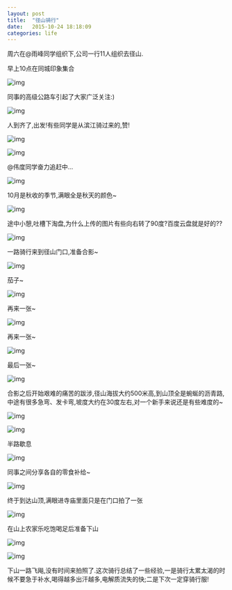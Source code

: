```yaml
---
layout: post
title:  "径山骑行"
date:   2015-10-24 18:18:09
categories: life
---
```


周六在@雨峰同学组织下,公司一行11人组织去径山.

早上10点在同城印象集合

![img](https://img.alicdn.com/imgextra/i1/258808662/TB2pdkHgpXXXXbDXpXXXXXXXXXX_!!258808662.jpg)

同事的高级公路车引起了大家广泛关注:)

![img](https://img.alicdn.com/imgextra/i3/258808662/TB2tJELgpXXXXbXXpXXXXXXXXXX_!!258808662.jpg)

人到齐了,出发!有些同学是从滨江骑过来的,赞!

![img](https://img.alicdn.com/imgextra/i4/258808662/TB2n..VgpXXXXcLXXXXXXXXXXXX_!!258808662.jpg)

![img](https://img.alicdn.com/imgextra/i4/258808662/TB2dj.GgpXXXXb.XpXXXXXXXXXX_!!258808662.jpg)

@伟度同学奋力追赶中...

![img](https://img.alicdn.com/imgextra/i2/258808662/TB2JzZMgpXXXXaNXpXXXXXXXXXX_!!258808662.jpg)

10月是秋收的季节,满眼全是秋天的颜色~

![img](https://img.alicdn.com/imgextra/i2/258808662/TB2FK3QgpXXXXcTXXXXXXXXXXXX_!!258808662.jpg)

途中小憩,吐槽下淘盘,为什么上传的图片有些向右转了90度?百度云盘就是好的??

![img](https://img.alicdn.com/imgextra/i4/258808662/TB2l0sDgpXXXXcpXpXXXXXXXXXX_!!258808662.jpg)

一路骑行来到径山门口,准备合影~

![img](https://img.alicdn.com/imgextra/i4/258808662/TB2NpgYgpXXXXcbXXXXXXXXXXXX_!!258808662.jpg)

茄子~

![img](https://img.alicdn.com/imgextra/i1/258808662/TB2ODwWgpXXXXb6XXXXXXXXXXXX_!!258808662.jpg)

再来一张~

![img](https://img.alicdn.com/imgextra/i3/258808662/TB2BPMKgpXXXXa1XpXXXXXXXXXX_!!258808662.jpg)

再来一张~

![img](https://img.alicdn.com/imgextra/i4/258808662/TB2if.FgpXXXXcpXpXXXXXXXXXX_!!258808662.jpg)

最后一张~

![img](https://img.alicdn.com/imgextra/i1/258808662/TB2UvMLgpXXXXa4XpXXXXXXXXXX_!!258808662.jpg)

合影之后开始艰难的痛苦的跋涉,径山海拔大约500米高,到山顶全是蜿蜒的沥青路,中途有很多急弯、发卡弯,坡度大约在30度左右,对一个新手来说还是有些难度的~

![img](https://img.alicdn.com/imgextra/i3/258808662/TB22EgGgpXXXXbVXpXXXXXXXXXX_!!258808662.jpg)

![img](https://img.alicdn.com/imgextra/i3/258808662/TB2BDk7gpXXXXX6XXXXXXXXXXXX_!!258808662.jpg)

半路歇息

![img](https://img.alicdn.com/imgextra/i4/258808662/TB227c.gpXXXXXeXXXXXXXXXXXX_!!258808662.jpg)

同事之间分享各自的零食补给~

![img](https://img.alicdn.com/imgextra/i2/258808662/TB2Ul7KgpXXXXa2XpXXXXXXXXXX_!!258808662.jpg)

终于到达山顶,满眼进寺庙里面只是在门口拍了一张

![img](https://img.alicdn.com/imgextra/i3/258808662/TB2JisNgpXXXXaPXpXXXXXXXXXX_!!258808662.jpg)

在山上农家乐吃饱喝足后准备下山

![img](https://img.alicdn.com/imgextra/i2/258808662/TB26hkPgpXXXXadXpXXXXXXXXXX_!!258808662.jpg)


![img](https://img.alicdn.com/imgextra/i1/258808662/TB2WrcWgpXXXXcCXXXXXXXXXXXX_!!258808662.jpg)

下山一路飞飚,没有时间来拍照了.这次骑行总结了一些经验,一是骑行太累太渴的时候不要急于补水,喝得越多出汗越多,电解质流失的快;二是下次一定穿骑行服!